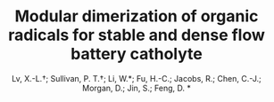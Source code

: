 ---
layout: article
title: Modular dimerization of organic radicals for stable and dense flow battery catholyte
author: Lv, X.-L.†; Sullivan, P. T.†; Li, W.*; Fu, H.-C.; Jacobs, R.; Chen, C.-J.; Morgan, D.; Jin, S.; Feng, D. *
journal: Nat. Energy
year: 2023
level: secondary
link: https://www.nature.com/articles/s41560-023-01320-w
---